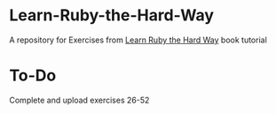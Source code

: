 # Learn-Ruby-the-Hard-Way
<p>A repository for Exercises from <a href="http://learnrubythehardway.org/book/index.html">Learn Ruby the Hard Way</a> book tutorial</p>

# To-Do
<p>Complete and upload exercises 26-52</p>
